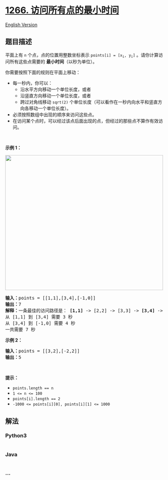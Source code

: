 # [1266. 访问所有点的最小时间](https://leetcode-cn.com/problems/minimum-time-visiting-all-points)

[English Version](/solution/1200-1299/1266.Minimum%20Time%20Visiting%20All%20Points/README_EN.md)

## 题目描述

<!-- 这里写题目描述 -->

<p>平面上有 <code>n</code> 个点，点的位置用整数坐标表示 <code>points[i] = [x<sub>i</sub>, y<sub>i</sub>]</code> 。请你计算访问所有这些点需要的 <strong>最小时间</strong>（以秒为单位）。</p>

<p>你需要按照下面的规则在平面上移动：</p>

<ul>
	<li>每一秒内，你可以：
	<ul>
		<li>沿水平方向移动一个单位长度，或者</li>
		<li>沿竖直方向移动一个单位长度，或者</li>
		<li>跨过对角线移动 <code>sqrt(2)</code> 个单位长度（可以看作在一秒内向水平和竖直方向各移动一个单位长度）。</li>
	</ul>
	</li>
	<li>必须按照数组中出现的顺序来访问这些点。</li>
	<li>在访问某个点时，可以经过该点后面出现的点，但经过的那些点不算作有效访问。</li>
</ul>

<p> </p>

<p><strong>示例 1：</strong></p>

<p><img alt="" src="https://cdn.jsdelivr.net/gh/doocs/leetcode@main/solution/1200-1299/1266.Minimum%20Time%20Visiting%20All%20Points/images/1626_example_1.png" style="height: 428px; width: 500px;" /></p>

<pre>
<strong>输入：</strong>points = [[1,1],[3,4],[-1,0]]
<strong>输出：</strong>7
<strong>解释：</strong>一条最佳的访问路径是： <strong>[1,1]</strong> -> [2,2] -> [3,3] -> <strong>[3,4] </strong>-> [2,3] -> [1,2] -> [0,1] -> <strong>[-1,0]</strong>   
从 [1,1] 到 [3,4] 需要 3 秒 
从 [3,4] 到 [-1,0] 需要 4 秒
一共需要 7 秒</pre>

<p><strong>示例 2：</strong></p>

<pre>
<strong>输入：</strong>points = [[3,2],[-2,2]]
<strong>输出：</strong>5
</pre>

<p> </p>

<p><strong>提示：</strong></p>

<ul>
	<li><code>points.length == n</code></li>
	<li><code>1 <= n <= 100</code></li>
	<li><code>points[i].length == 2</code></li>
	<li><code>-1000 <= points[i][0], points[i][1] <= 1000</code></li>
</ul>


## 解法

<!-- 这里可写通用的实现逻辑 -->

<!-- tabs:start -->

### **Python3**

<!-- 这里可写当前语言的特殊实现逻辑 -->

```python

```

### **Java**

<!-- 这里可写当前语言的特殊实现逻辑 -->

```java

```

### **...**

```

```

<!-- tabs:end -->
